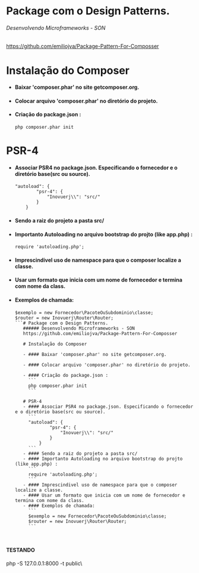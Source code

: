 # Package com o Design Patterns. 
###### Desenvolvendo Microframeworks - SON
https://github.com/emiliojva/Package-Pattern-For-Composser



# Instalação do Composer

- #### Baixar 'composer.phar' no site getcomposer.org.

- #### Colocar arquivo 'composer.phar' no diretório do projeto.

- #### Criação do package.json :
  ```
  php composer.phar init
  ```

# PSR-4
- #### Associar PSR4 no package.json. Especificando o fornecedor e o diretório base(src ou source).
  ```
  "autoload": {
          "psr-4": {
              "Inovuerj\\": "src/"
          }
      }
  ```
- #### Sendo a raiz do projeto a pasta src/
- #### Importanto Autoloading no arquivo bootstrap do projto (like app.php) :
  ```
  require 'autoloading.php';
  ```
- #### Imprescindivel uso de namespace para que o composer localize a classe.
- #### Usar um formato que inicia com um nome de fornecedor e termina com nome da class. 
- #### Exemplos de chamada: 
  ```
  $exemplo = new Fornecedor\PacoteOuSubdominio\classe;
  $router = new Inovuerj\Router\Router;
  ```# Package com o Design Patterns. 
     ###### Desenvolvendo Microframeworks - SON
     https://github.com/emiliojva/Package-Pattern-For-Composser
     
     # Instalação do Composer
     
     - #### Baixar 'composer.phar' no site getcomposer.org.
     
     - #### Colocar arquivo 'composer.phar' no diretório do projeto.
     
     - #### Criação do package.json :
       ```
       php composer.phar init
       ```
     
     # PSR-4
     - #### Associar PSR4 no package.json. Especificando o fornecedor e o diretório base(src ou source).
       ```
       "autoload": {
               "psr-4": {
                   "Inovuerj\\": "src/"
               }
           }
       ```
     - #### Sendo a raiz do projeto a pasta src/
     - #### Importanto Autoloading no arquivo bootstrap do projto (like app.php) :
       ```
       require 'autoloading.php';
       ```
     - #### Imprescindivel uso de namespace para que o composer localize a classe.
     - #### Usar um formato que inicia com um nome de fornecedor e termina com nome da class. 
     - #### Exemplos de chamada: 
       ```
       $exemplo = new Fornecedor\PacoteOuSubdominio\classe;
       $router = new Inovuerj\Router\Router;
       ```
       
       
#### TESTANDO
php -S 127.0.0.1:8000 -t public\